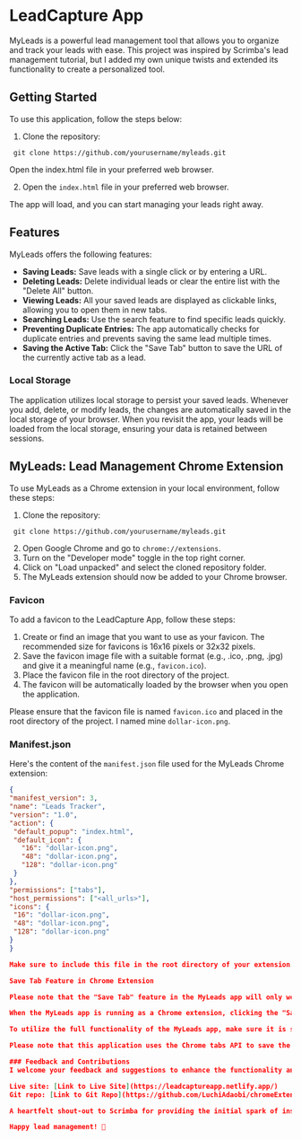 # LeadCapture App

MyLeads is a powerful lead management tool that allows you to organize and track your leads with ease. This project was inspired by Scrimba's lead management tutorial, but I added my own unique twists and extended its functionality to create a personalized tool.

## Getting Started

To use this application, follow the steps below:

1. Clone the repository:

`
git clone https://github.com/yourusername/myleads.git`

Open the index.html file in your preferred web browser.

2. Open the `index.html` file in your preferred web browser.

The app will load, and you can start managing your leads right away.

## Features

MyLeads offers the following features:

- **Saving Leads:** Save leads with a single click or by entering a URL.
- **Deleting Leads:** Delete individual leads or clear the entire list with the "Delete All" button.
- **Viewing Leads:** All your saved leads are displayed as clickable links, allowing you to open them in new tabs.
- **Searching Leads:** Use the search feature to find specific leads quickly.
- **Preventing Duplicate Entries:** The app automatically checks for duplicate entries and prevents saving the same lead multiple times.
- **Saving the Active Tab:** Click the "Save Tab" button to save the URL of the currently active tab as a lead.

### Local Storage

The application utilizes local storage to persist your saved leads. Whenever you add, delete, or modify leads, the changes are automatically saved in the local storage of your browser. When you revisit the app, your leads will be loaded from the local storage, ensuring your data is retained between sessions.

## MyLeads: Lead Management Chrome Extension

To use MyLeads as a Chrome extension in your local environment, follow these steps:

1. Clone the repository:

`
git clone https://github.com/yourusername/myleads.git`

2. Open Google Chrome and go to `chrome://extensions`.
3. Turn on the "Developer mode" toggle in the top right corner.
4. Click on "Load unpacked" and select the cloned repository folder.
5. The MyLeads extension should now be added to your Chrome browser.

### Favicon

To add a favicon to the LeadCapture App, follow these steps:

1. Create or find an image that you want to use as your favicon. The recommended size for favicons is 16x16 pixels or 32x32 pixels.
2. Save the favicon image file with a suitable format (e.g., .ico, .png, .jpg) and give it a meaningful name (e.g., `favicon.ico`).
3. Place the favicon file in the root directory of the project.
4. The favicon will be automatically loaded by the browser when you open the application.

Please ensure that the favicon file is named `favicon.ico` and placed in the root directory of the project. I named mine `dollar-icon.png`.

### Manifest.json

Here's the content of the `manifest.json` file used for the MyLeads Chrome extension:

```json
{
"manifest_version": 3,
"name": "Leads Tracker",
"version": "1.0",
"action": {
 "default_popup": "index.html",
 "default_icon": {
   "16": "dollar-icon.png",
   "48": "dollar-icon.png",
   "128": "dollar-icon.png"
 }
},
"permissions": ["tabs"],
"host_permissions": ["<all_urls>"],
"icons": {
 "16": "dollar-icon.png",
 "48": "dollar-icon.png",
 "128": "dollar-icon.png"
}
}

Make sure to include this file in the root directory of your extension.

Save Tab Feature in Chrome Extension

Please note that the "Save Tab" feature in the MyLeads app will only work when it is functioning as a Chrome extension. This is because it relies on the Chrome tabs API to access the active tab information.

When the MyLeads app is running as a Chrome extension, clicking the "Save Tab" button will save the URL of the currently active tab in your browser as a lead. If the URL is not already present in the list, it will be added. However, if you are running the app outside the context of a Chrome extension (e.g., opening the HTML file directly in your browser), the "Save Tab" feature will not work as expected.

To utilize the full functionality of the MyLeads app, make sure it is set up and running as a Chrome extension in your local environment.

Please note that this application uses the Chrome tabs API to save the active tab. It may not work as expected in browsers other than Chrome.

### Feedback and Contributions
I welcome your feedback and suggestions to enhance the functionality and usability of MyLeads. Feel free to open issues or submit pull requests in the GitHub repository.

Live site: [Link to Live Site](https://leadcaptureapp.netlify.app/)
Git repo: [Link to Git Repo](https://github.com/LuchiAdaobi/chromeExtension)

A heartfelt shout-out to Scrimba for providing the initial spark of inspiration, and to the amazing coding community for its unwavering support and camaraderie.

Happy lead management! 🚀
